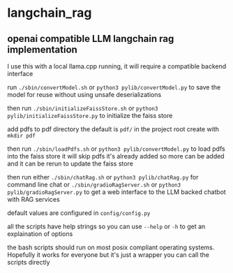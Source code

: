 # langchain_rag


## openai compatible LLM langchain rag implementation 

I use this with a local llama.cpp running, it will require a compatible backend interface

run ```./sbin/convertModel.sh``` or ```python3 pylib/convertModel.py``` to save the model for reuse without using unsafe deserializations 

then run ```./sbin/initializeFaissStore.sh``` or ```python3 pylib/initializeFaissStore.py``` to initialize the faiss store

add pdfs to pdf directory the default is ```pdf/``` in the project root create with ```mkdir pdf```

then run ```./sbin/loadPdfs.sh``` or ```python3 pylib/convertModel.py``` to load pdfs into the faiss store it will skip pdfs it's already added so more can be added and it can be rerun to update the faiss store

then run either ```./sbin/chatRag.sh``` or ```python3 pylib/chatRag.py``` for command line chat or ```./sbin/gradioRagServer.sh``` or ```python3 pylib/gradioRagServer.py``` to get a web interface to the LLM backed chatbot with RAG services

default values are configured in ```config/config.py```

all the scripts have help strings so you can use ```--help``` or ```-h``` to get an explaination of options

the bash scripts should run on most posix compliant operating systems. Hopefully it works for everyone but it's just a wrapper you can call the scripts directly